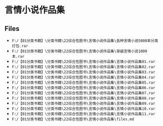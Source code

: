 # 言情小说作品集

## Files

- `F:/【01分类书籍】\分类书籍\22综合性图书\言情小说作品集\各种言情小说5000本分类打包.rar`
- `F:/【01分类书籍】\分类书籍\22综合性图书\言情小说作品集\穿越言情小说1000本.rar`
- `F:/【01分类书籍】\分类书籍\22综合性图书\言情小说作品集\言情小说作品集01.rar`
- `F:/【01分类书籍】\分类书籍\22综合性图书\言情小说作品集\言情小说作品集02.rar`
- `F:/【01分类书籍】\分类书籍\22综合性图书\言情小说作品集\言情小说作品集03.rar`
- `F:/【01分类书籍】\分类书籍\22综合性图书\言情小说作品集\言情小说作品集04.rar`
- `F:/【01分类书籍】\分类书籍\22综合性图书\言情小说作品集\言情小说作品集05.rar`
- `F:/【01分类书籍】\分类书籍\22综合性图书\言情小说作品集\言情小说作品集06.rar`
- `F:/【01分类书籍】\分类书籍\22综合性图书\言情小说作品集\言情小说作品集07.rar`
- `F:/【01分类书籍】\分类书籍\22综合性图书\言情小说作品集\言情小说作品集08.rar`
- `F:/【01分类书籍】\分类书籍\22综合性图书\言情小说作品集\言情小说作品集09.rar`
- `F:/【01分类书籍】\分类书籍\22综合性图书\言情小说作品集\言情小说作品集10.rar`
- `F:/【01分类书籍】\分类书籍\22综合性图书\言情小说作品集\言情小说作品集11.rar`
- `F:/【01分类书籍】\分类书籍\22综合性图书\言情小说作品集\files.md`
